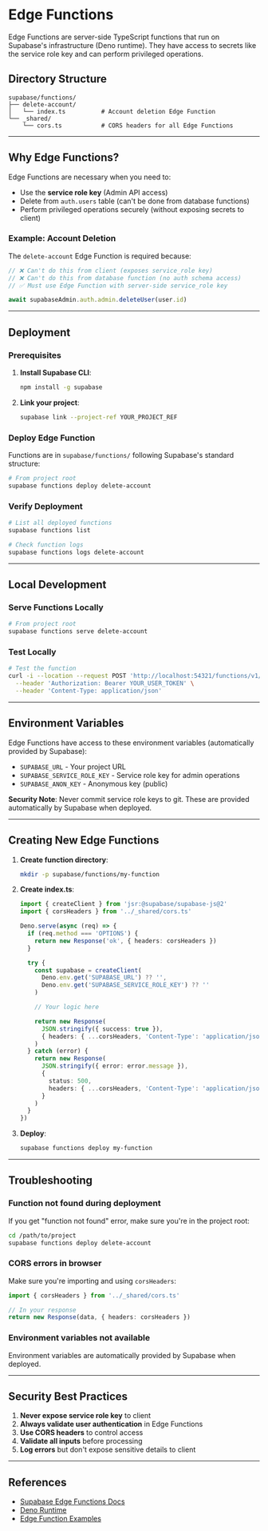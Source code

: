 # Edge Functions

Edge Functions are server-side TypeScript functions that run on Supabase's infrastructure (Deno runtime). They have access to secrets like the service role key and can perform privileged operations.

## Directory Structure

```
supabase/functions/
├── delete-account/
│   └── index.ts          # Account deletion Edge Function
└── _shared/
    └── cors.ts           # CORS headers for all Edge Functions
```

---

## Why Edge Functions?

Edge Functions are necessary when you need to:
- Use the **service role key** (Admin API access)
- Delete from `auth.users` table (can't be done from database functions)
- Perform privileged operations securely (without exposing secrets to client)

### Example: Account Deletion

The `delete-account` Edge Function is required because:
```typescript
// ❌ Can't do this from client (exposes service_role key)
// ❌ Can't do this from database function (no auth schema access)
// ✅ Must use Edge Function with server-side service_role key

await supabaseAdmin.auth.admin.deleteUser(user.id)
```

---

## Deployment

### Prerequisites

1. **Install Supabase CLI**:
   ```bash
   npm install -g supabase
   ```

2. **Link your project**:
   ```bash
   supabase link --project-ref YOUR_PROJECT_REF
   ```

### Deploy Edge Function

Functions are in `supabase/functions/` following Supabase's standard structure:

```bash
# From project root
supabase functions deploy delete-account
```

### Verify Deployment

```bash
# List all deployed functions
supabase functions list

# Check function logs
supabase functions logs delete-account
```

---

## Local Development

### Serve Functions Locally

```bash
# From project root
supabase functions serve delete-account
```

### Test Locally

```bash
# Test the function
curl -i --location --request POST 'http://localhost:54321/functions/v1/delete-account' \
  --header 'Authorization: Bearer YOUR_USER_TOKEN' \
  --header 'Content-Type: application/json'
```

---

## Environment Variables

Edge Functions have access to these environment variables (automatically provided by Supabase):

- `SUPABASE_URL` - Your project URL
- `SUPABASE_SERVICE_ROLE_KEY` - Service role key for admin operations
- `SUPABASE_ANON_KEY` - Anonymous key (public)

**Security Note**: Never commit service role keys to git. These are provided automatically by Supabase when deployed.

---

## Creating New Edge Functions

1. **Create function directory**:
   ```bash
   mkdir -p supabase/functions/my-function
   ```

2. **Create index.ts**:
   ```typescript
   import { createClient } from 'jsr:@supabase/supabase-js@2'
   import { corsHeaders } from '../_shared/cors.ts'

   Deno.serve(async (req) => {
     if (req.method === 'OPTIONS') {
       return new Response('ok', { headers: corsHeaders })
     }

     try {
       const supabase = createClient(
         Deno.env.get('SUPABASE_URL') ?? '',
         Deno.env.get('SUPABASE_SERVICE_ROLE_KEY') ?? ''
       )

       // Your logic here

       return new Response(
         JSON.stringify({ success: true }),
         { headers: { ...corsHeaders, 'Content-Type': 'application/json' } }
       )
     } catch (error) {
       return new Response(
         JSON.stringify({ error: error.message }),
         {
           status: 500,
           headers: { ...corsHeaders, 'Content-Type': 'application/json' }
         }
       )
     }
   })
   ```

3. **Deploy**:
   ```bash
   supabase functions deploy my-function
   ```

---

## Troubleshooting

### Function not found during deployment

If you get "function not found" error, make sure you're in the project root:
```bash
cd /path/to/project
supabase functions deploy delete-account
```

### CORS errors in browser

Make sure you're importing and using `corsHeaders`:
```typescript
import { corsHeaders } from '../_shared/cors.ts'

// In your response
return new Response(data, { headers: corsHeaders })
```

### Environment variables not available

Environment variables are automatically provided by Supabase when deployed.

---

## Security Best Practices

1. **Never expose service role key** to client
2. **Always validate user authentication** in Edge Functions
3. **Use CORS headers** to control access
4. **Validate all inputs** before processing
5. **Log errors** but don't expose sensitive details to client

---

## References

- [Supabase Edge Functions Docs](https://supabase.com/docs/guides/functions)
- [Deno Runtime](https://deno.land/)
- [Edge Function Examples](https://github.com/supabase/supabase/tree/master/examples/edge-functions)
